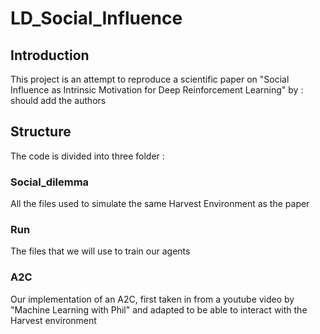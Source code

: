 # LD_Social_Influence

## Introduction
This project is an attempt to reproduce a scientific paper on "Social Influence as Intrinsic Motivation for Deep 
Reinforcement Learning" by : should add the authors

## Structure

The code is divided into three folder :
### Social_dilemma
All the files used to simulate the same Harvest Environment as the paper
### Run
The files that we will use to train our agents
### A2C
Our implementation of an A2C, first taken in from a youtube video by "Machine Learning with Phil" and adapted to be able
to interact with the Harvest environment